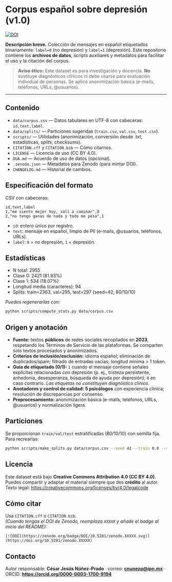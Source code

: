 # Corpus español sobre depresión (v1.0)
[![DOI](https://zenodo.org/badge/DOI/10.5281/zenodo.17240022.svg)](https://doi.org/10.5281/zenodo.17240022)


**Descripción breve.** Colección de mensajes en español etiquetados binariamente: `label=0` (no depresión) y `label=1` (depresión). Este repositorio contiene los **archivos de datos**, scripts auxiliares y metadatos para facilitar el uso y la citación del corpus.

>  **Aviso ético:** Este dataset es para investigación y docencia. **No** sustituye diagnósticos clínicos ni debe usarse para evaluación individual de personas. Se aplicó anonimización básica (e-mails, teléfonos, URLs, @usuarios).

---

## Contenido
- `data/corpus.csv` — Datos tabulares en UTF-8 con cabeceras: `id,text,label`.
- `data/splits/` — Particiones sugeridas (`train.csv`, `val.csv`, `test.csv`).
- `scripts/` — Utilidades (anonimización, conversión desde .txt, estadísticas, *splits*, checksums).
- `CITATION.cff` y `CITATION.bib` — Cómo citarnos.
- `LICENSE` — Licencia de uso (CC BY 4.0).
- `DUA.md` — Acuerdo de uso de datos (opcional).
- `.zenodo.json` — Metadatos para Zenodo (para mintar DOI).
- `CHANGELOG.md` — Historial de cambios.

## Especificación del formato
CSV con cabeceras:
```csv
id,text,label
1,"me siento mejor hoy, salí a caminar",0
2,"no tengo ganas de nada y todo me pesa",1
```
- `id`: entero único por registro.  
- `text`: mensaje en español, limpio de PII (e-mails, @usuarios, teléfonos, URLs).  
- `label`: `0` = no depresión, `1` = depresión.

## Estadísticas
- N total: 2955
- Clase 0: 2421 (81.93%)
- Clase 1: 534 (18.07%)
- Longitud media (caracteres): 94
- Splits: train=2363, val=295, test=297 (seed=42, 80/10/10)

_Puedes regenerarlas con:_
```bash
python scripts/compute_stats.py data/corpus.csv
```

## Origen y anotación
- **Fuente:** textos **públicos** de redes sociales recopilados en **2023**, respetando los Términos de Servicio de las plataformas. Se comparten solo textos procesados y anonimizados.  
- **Criterios de inclusión/exclusión:** idioma español; eliminación de duplicados/spam; filtrado de entradas vacías; longitud mínima > 1 token.  
- **Guía de etiquetado (0/1):** `1` cuando el mensaje contiene señales explícitas relacionadas con depresión (p. ej., tristeza persistente, anhedonia, desesperanza, búsqueda de ayuda por depresión); `0` en caso contrario. _Las etiquetas no constituyen diagnóstico clínico._  
- **Anotadores y control de calidad:** **5 psicólogos** con experiencia clínica; resolución de discrepancias por consenso.  
- **Preprocesamiento:** anonimización básica (e-mails, teléfonos, URLs, @usuarios) y normalización ligera.

## Particiones
Se proporcionan `train/val/test` estratificadas (80/10/10) con semilla fija. Para recrearlas:
```bash
python scripts/make_splits.py data/corpus.csv --seed 42 --train 0.8 --val 0.1 --test 0.1 --outdir data/splits
```

## Licencia
Este dataset está bajo **Creative Commons Attribution 4.0 (CC BY 4.0)**. Puedes compartir y adaptar el material siempre que des **crédito** al autor. Texto legal: https://creativecommons.org/licenses/by/4.0/legalcode

## Cómo citar
Usa `CITATION.cff` o `CITATION.bib`.  
*(Cuando tengas el DOI de Zenodo, reemplaza `XXXXX` y añade el badge al inicio del README):*
```
[![DOI](https://zenodo.org/badge/DOI/10.5281/zenodo.XXXXX.svg)](https://doi.org/10.5281/zenodo.XXXXX)
```

## Contacto
Autor responsable: **César Jesús Núñez-Prado** · correo: **cnunezp@ipn.mx** · ORCID: **https://orcid.org/0000-0003-1700-9194**
